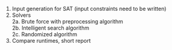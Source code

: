 1. Input generation for SAT (input constraints need to be written)
2. Solvers <br/>
  2a. Brute force with preprocessing algorithm <br/>
  2b. Intelligent search algorithm <br/>
  2c. Randomized algorithm
3. Compare runtimes, short report
